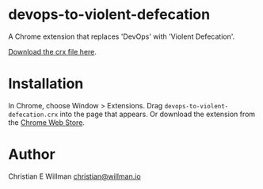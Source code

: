 # devops-to-violent-defecation

A Chrome extension that replaces 'DevOps' with 'Violent Defecation'.

[Download the crx file here](./devops-to-violent-defecation.crx?raw=true).

# Installation
In Chrome, choose Window > Extensions. Drag `devops-to-violent-defecation.crx` into the
page that appears. Or download the extension from the [Chrome Web Store](https://chrome.google.com/webstore/category/apps).

# Author
Christian E Willman <christian@willman.io>
